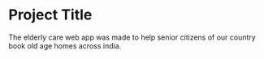 
# Project Title

The elderly care web app was made to help senior citizens of our country book old age homes across india.

